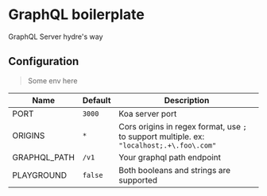# GraphQL boilerplate
GraphQL Server hydre's way

## Configuration

> Some env here

| Name         | Default | Description                                                                               |
| ------------ | ------- | ----------------------------------------------------------------------------------------- |
| PORT         | `3000`  | Koa server port                                                                           |
| ORIGINS      | `*`     | Cors origins in regex format, use `;` to support multiple. ex: `"localhost;.+\.foo\.com"` |
| GRAPHQL_PATH | `/v1`   | Your graphql path endpoint                                                                |
| PLAYGROUND   | `false` | Both booleans and strings are supported                                                   |